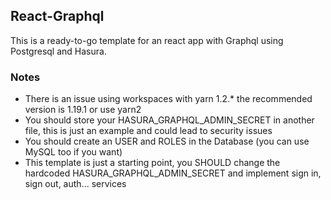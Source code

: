 ## React-Graphql

This is a ready-to-go template for an react app with Graphql using Postgresql and Hasura.

### Notes

*   There is an issue using workspaces with yarn 1.2.* the recommended version is 1.19.1 or use yarn2
*   You should store your HASURA_GRAPHQL_ADMIN_SECRET in another file, this is just an example and could lead to security issues
*   You should create an USER and ROLES in the Database (you can use MySQL too if you want)
*   This template is just a starting point, you SHOULD change the hardcoded HASURA_GRAPHQL_ADMIN_SECRET and implement sign in, sign out, auth... services